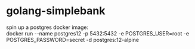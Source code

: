 # golang-simplebank  

spin up a postgres docker image:  
docker run --name postgres12 -p 5432:5432 -e POSTGRES_USER=root -e POSTGRES_PASSWORD=secret -d postgres:12-alpine  